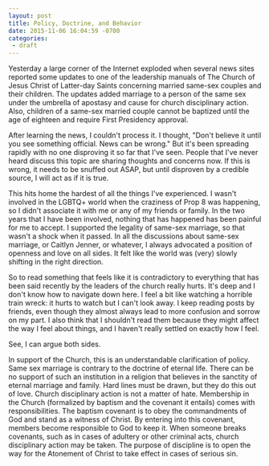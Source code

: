 ```yaml
---
layout: post
title: Policy, Doctrine, and Behavior
date: 2015-11-06 16:04:59 -0700
categories:
 - draft
---
```



Yesterday a large corner of the Internet exploded when several news sites reported some updates to one of the leadership manuals of The Church of Jesus Christ of Latter-day Saints concerning married same-sex couples and their children. The updates added marriage to a person of the same sex under the umbrella of apostasy and cause for church disciplinary action. Also, children of a same-sex married couple cannot be baptized until the age of eighteen and require First Presidency approval.

After learning the news, I couldn't process it. I thought, "Don't believe it until you see something official. News can be wrong." But it's been spreading rapidly with no one disproving it so far that I've seen. People that I've never heard discuss this topic are sharing thoughts and concerns now. If this is wrong, it needs to be snuffed out ASAP, but until disproven by a credible source, I will act as if it is true.

This hits home the hardest of all the things I've experienced. I wasn't involved in the LGBTQ+ world when the craziness of Prop 8 was happening, so I didn't associate it with me or any of my friends or family. In the two years that I have been involved, nothing that has happened has been painful for me to accept. I supported the legality of same-sex marriage, so that wasn't a shock when it passed. In all the discussions about same-sex marriage, or Caitlyn Jenner, or whatever, I always advocated a position of openness and love on all sides. It felt like the world was (very) slowly shifting in the right direction.

So to read something that feels like it is contradictory to everything that has been said recently by the leaders of the church really hurts. It's deep and I don't know how to navigate down here. I feel a bit like watching a horrible train wreck: it hurts to watch but I can't look away. I keep reading posts by friends, even though they almost always lead to more confusion and sorrow on my part. I also think that I shouldn't read them because they might affect the way I feel about things, and I haven't really settled on exactly how I feel.

See, I can argue both sides.

In support of the Church, this is an understandable clarification of policy. Same sex marriage is contrary to the doctrine of eternal life. There can be no support of such an institution in a religion that believes in the sanctity of eternal marriage and family. Hard lines must be drawn, but they do this out of love. Church disciplinary action is not a matter of hate. Membership in the Church (formalized by baptism and the covenant it entails) comes with responsibilities. The baptism covenant is to obey the commandments of God and stand as a witness of Christ. By entering into this covenant, members become responsible to God to keep it. When someone breaks covenants, such as in cases of adultery or other criminal acts, church disciplinary action may be taken. The purpose of discipline is to open the way for the Atonement of Christ to take effect in cases of serious sin.



